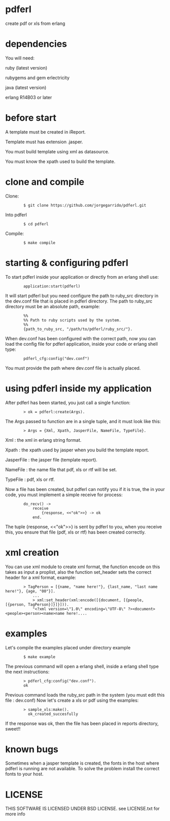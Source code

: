 pdferl
======

create pdf or xls from erlang

dependencies
======

You will need:

ruby (latest version)

rubygems and gem erlectricity

java (latest version)

erlang R14B03 or later

before start
======

A template must be created in iReport. 

Template must has extension .jasper.

You must build template using xml as datasource.

You must know the xpath used to build the template.

clone and compile
======

Clone:

			$ git clone https://github.com/jorgegarrido/pdferl.git
			
Into pdferl

			$ cd pdferl
			
Compile:

			$ make compile

starting & configuring pdferl
======

To start pdferl inside your application or directly from an erlang shell use:

			application:start(pdferl)
			
It will start pdferl but you need configure the path to ruby_src directory in the dev.conf
file that is placed in pdferl directory.
The path to ruby_src directory must be an absolute path, example:

			%%
			%% Path to ruby scripts used by the system.
			%%
			{path_to_ruby_src, "/path/to/pdferl/ruby_src/"}.

When dev.conf has been configured with the correct path, now you can load the config file for
pdferl application, inside your code or erlang shell type:

			pdferl_cfg:config("dev.conf")

You must provide the path where dev.conf file is actually placed.

using pdferl inside my application
======

After pdferl has been started, you just call a single function:
	
			> ok = pdferl:create(Args).

The Args passed to function are in a single tuple, and it must look like this:

			> Args = {Xml, Xpath, JasperFile, NameFile, TypeFile}.
			
Xml : the xml in erlang string format.

Xpath : the xpath used by jasper when you build the template report.

JasperFile : the jasper file (template report).

NameFile : the name file that pdf, xls or rtf will be set.

TypeFile : pdf, xls or rtf.

Now a file has been created, but pdferl can notify you if it is true, the in your code,
you must implement a simple receive for process:

			do_recv() ->
			    receive
        			{response, <<"ok">>} -> ok
    			end.
    			
The tuple {response, <<"ok">>} is sent by pdferl to you, when you receive this, you ensure that file
(pdf, xls or rtf) has been created correctly.

xml creation
======

You can use xml module to create xml format, the function encode on this takes as input a proplist,
also the function set_header sets the  correct header for a xml format, example:

			> TagPerson = [{name, "name here!"}, {last_name, "last name here!"}, {age, "00"}].
    			...
    			> xml:set_header(xml:encode([{document, [{people, [{person, TagPerson}]}]}])).
    			"<?xml version=\"1.0\" encoding=\"UTF-8\" ?><document><people><person><name>name here!....

examples
======

Let's compile the examples placed under directory example

			$ make example
			
The previous command will open a erlang shell, inside a erlang shell type the next instructions:

			> pdferl_cfg:config("dev.conf").
			ok
			
Previous command loads the ruby_src path in the system (you must edit this file : dev.conf)
Now let's create a xls or pdf using the examples:

			> sample_xls:make().
			  ok_created_succesfully
	
If the response was ok, then the file has been placed in reports directory, sweet!!

known bugs
======

Sometimes when a jasper template is created, the fonts in the host where pdferl is running are not available.
To solve the problem install the correct fonts to your host.

LICENSE
======

THIS SOFTWARE IS LICENSED UNDER BSD LICENSE. see LICENSE.txt for more info
